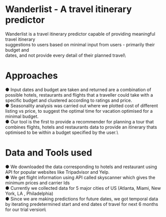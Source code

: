 # Wanderlist - A travel itinerary predictor

Wanderlist is a travel itinerary predictor capable of providing meaningful travel itinerary\
suggestions to users based on minimal input from users - primarily their budget and\
dates, and not provide every detail of their planned travel\

# Approaches
● Input dates and budget are taken and
returned are a combination of possible hotels,
restaurants and flights that a traveller could
take with a specific budget and clustered
according to ratings and price.\
● Seasonality analysis was carried out where we
plotted cost of different listing vs price, to
suggest the optimal time for vacation
optimised for a minimal budget.\
● Our tool is the first to provide a recommender
for planning a tour that combines flights,
hotels and restaurants data to provide an
itinerary thats optimised to be within a budget specified by the user.\

# Data and Tools used
● We downloaded the data corresponding to hotels and restaurant using API for popular websites like
Tripadvisor and Yelp.\
● We get flight information using API called skyscanner which gives the minimum prices and carrier Ids\
● Currently we collected data for 5 major cities of US (Atlanta, Miami, New York, LA , Philadelphia)\
● Since we are making predictions for future dates, we got temporal data by iterating predetermined start and
end dates of travel for next 6 months for our trial version\
